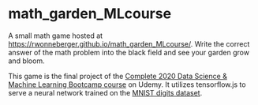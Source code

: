 # math_garden_MLcourse

A small math game hosted at https://rwonneberger.github.io/math_garden_MLcourse/. Write the correct answer of the math problem into the black field and see your garden grow and bloom.

This game is the final project of the [Complete 2020 Data Science & Machine Learning Bootcamp course](https://www.udemy.com/courses/search/?src=ukw&q=Complete+2020+Data+Science+%26+Machine+Learning+Bootcamp) on Udemy. It utilizes tensorflow.js to serve a neural network trained on the [MNIST digits dataset](https://en.wikipedia.org/wiki/MNIST_database). 

